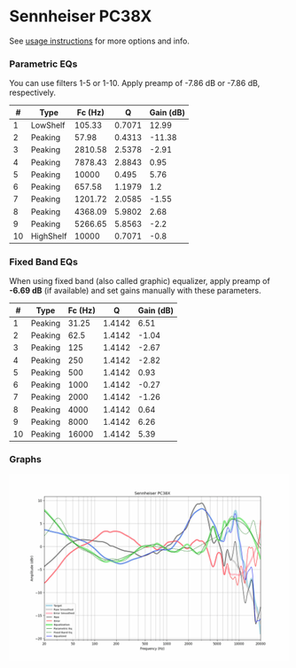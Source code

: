 # Sennheiser PC38X
See [usage instructions](https://github.com/jaakkopasanen/AutoEq#usage) for more options and info.

### Parametric EQs
You can use filters 1-5 or 1-10. Apply preamp of -7.86 dB or -7.86 dB, respectively.

|   # | Type      |   Fc (Hz) |      Q |   Gain (dB) |
|-----|-----------|-----------|--------|-------------|
|   1 | LowShelf  |    105.33 | 0.7071 |       12.99 |
|   2 | Peaking   |     57.98 | 0.4313 |      -11.38 |
|   3 | Peaking   |   2810.58 | 2.5378 |       -2.91 |
|   4 | Peaking   |   7878.43 | 2.8843 |        0.95 |
|   5 | Peaking   |  10000    | 0.495  |        5.76 |
|   6 | Peaking   |    657.58 | 1.1979 |        1.2  |
|   7 | Peaking   |   1201.72 | 2.0585 |       -1.55 |
|   8 | Peaking   |   4368.09 | 5.9802 |        2.68 |
|   9 | Peaking   |   5266.65 | 5.8563 |       -2.2  |
|  10 | HighShelf |  10000    | 0.7071 |       -0.8  |

### Fixed Band EQs
When using fixed band (also called graphic) equalizer, apply preamp of **-6.69 dB** (if available) and set gains manually with these parameters.

|   # | Type    |   Fc (Hz) |      Q |   Gain (dB) |
|-----|---------|-----------|--------|-------------|
|   1 | Peaking |     31.25 | 1.4142 |        6.51 |
|   2 | Peaking |     62.5  | 1.4142 |       -1.04 |
|   3 | Peaking |    125    | 1.4142 |       -2.67 |
|   4 | Peaking |    250    | 1.4142 |       -2.82 |
|   5 | Peaking |    500    | 1.4142 |        0.93 |
|   6 | Peaking |   1000    | 1.4142 |       -0.27 |
|   7 | Peaking |   2000    | 1.4142 |       -1.26 |
|   8 | Peaking |   4000    | 1.4142 |        0.64 |
|   9 | Peaking |   8000    | 1.4142 |        6.26 |
|  10 | Peaking |  16000    | 1.4142 |        5.39 |

### Graphs
![](./Sennheiser%20PC38X.png)
